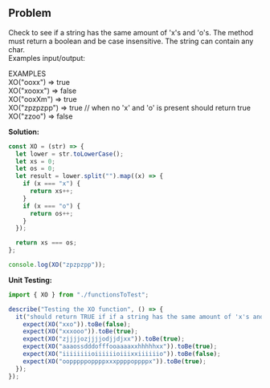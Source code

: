 ## Problem

Check to see if a string has the same amount of 'x's and 'o's. The method must return a boolean and be case insensitive. The string can contain any char. <br/>
Examples input/output: <br/>

EXAMPLES <br/>
XO("ooxx") => true <br/>
XO("xooxx") => false <br/>
XO("ooxXm") => true <br/>
XO("zpzpzpp") => true // when no 'x' and 'o' is present should return true <br/>
XO("zzoo") => false <br/>


**Solution:**

```javascript
const XO = (str) => {
  let lower = str.toLowerCase();
  let xs = 0;
  let os = 0;
  let result = lower.split("").map((x) => {
    if (x === "x") {
      return xs++;
    }
    if (x === "o") {
      return os++;
    }
  });

  return xs === os;
};

console.log(XO("zpzpzpp"));
```

**Unit Testing:**

```javascript
import { XO } from "./functionsToTest";

describe("Testing the XO function", () => {
  it("should return TRUE if if a string has the same amount of 'x's and 'o's", () => {
    expect(XO("xxo")).toBe(false);
    expect(XO("xxxooo")).toBe(true);
    expect(XO("zjjjjozjjjjodjjdjxx")).toBe(true);
    expect(XO("aaaossdddofffooaaaaxxhhhhhxx")).toBe(true);
    expect(XO("iiiiiiiioiiiiiioiiixxiiiiiio")).toBe(false);
    expect(XO("oopppppoppppxxxppppoppppx")).toBe(true);
  });
});
```

